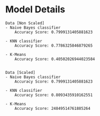 # Model Details
    Data [Non Scaled]
    - Naive Bayes classifier
        Accuracy Score: 0.7999131405881623
        
    - KNN classifier
        Accuracy Score: 0.7786325846879265
        
    - K-Means
        Accuracy Score: 0.40502026944023584
        
        
    Data [Scaled]
    - Naive Bayes classifier
        Accuracy Score: 0.7999131405881623
        
    - KNN classifier
        Accuracy Score: 0.8093435910162551
        
    - K-Means
        Accuracy Score: 24849514761885264
        